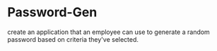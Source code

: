 # Password-Gen
create an application that an employee can use to generate a random password based on criteria they've selected.
